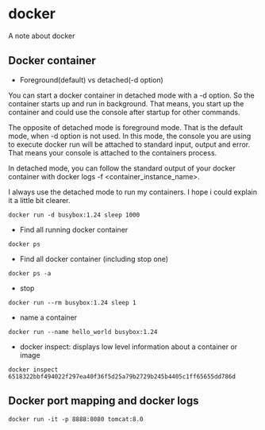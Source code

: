 # docker
A note about docker

## Docker container
- Foreground(default) vs detached(-d option)


You can start a docker container in detached mode with a -d option. So the container starts up and run in background. That means, you start up the container and could use the console after startup for other commands.

The opposite of detached mode is foreground mode. That is the default mode, when -d option is not used. In this mode, the console you are using to execute docker run will be attached to standard input, output and error. That means your console is attached to the containers process.

In detached mode, you can follow the standard output of your docker container with docker logs -f <container_instance_name>.

I always use the detached mode to run my containers. I hope i could explain it a little bit clearer.
```
docker run -d busybox:1.24 sleep 1000
```
- Find all running docker container
```
docker ps
```
- Find all docker container (including stop one)
```
docker ps -a
```
- stop
```
docker run --rm busybox:1.24 sleep 1
```

- name a container
```
docker run --name hello_world busybox:1.24
```

- docker inspect: displays low level information about a container or image

```
docker inspect 6518322bbf494022f297ea40f36f5d25a79b2729b245b4405c1ff65655dd786d
```

## Docker port mapping and docker logs
```
docker run -it -p 8888:8080 tomcat:8.0
```
